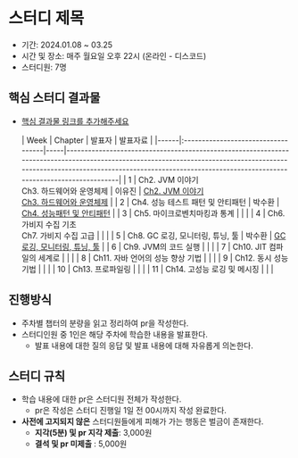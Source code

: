 # 스터디 제목

- 기간: 2024.01.08 ~ 03.25
- 시간 및 장소: 매주 월요일 오후 22시 (온라인 - 디스코드)
- 스터디원: 7명

## 핵심 스터디 결과물

- [핵심 결과물 링크를 추가해주세요](https://github.com/Learning-Is-Vital-In-Development)

  | Week | Chapter                            | 발표자 | 발표자료                                                                                                                                                                                                                                        | 
          |------|:-----------------------------------|-----|---------------------------------------------------------------------------------------------------------------------------------------------------------------------------------------------------------------------------------------------|
  | 1    | Ch2. JVM 이야기 <br> Ch3. 하드웨어와 운영체제  | 이유진 | [Ch2. JVM 이야기](https://github.com/Learning-Is-Vital-In-Development/24-optimizing-java-2/blob/main/ch02/youjin.md) <br> [Ch3. 하드웨어와 운영체제](https://github.com/Learning-Is-Vital-In-Development/24-optimizing-java-2/blob/main/ch03/youjin.md) |
  | 2    | Ch4. 성능 테스트 패턴 및 안티패턴              | 박수환 | [Ch4. 성능패턴 및 안티패턴](https://github.com/Learning-Is-Vital-In-Development/24-optimizing-java-2/blob/main/ch04/5uhwann.md)                                                                                                                      |
  | 3    | Ch5. 마이크로벤치마킹과 통계                  |     |                                                                                                                                                                                                                                             |
  | 4    | Ch6. 가비지 수집 기초 <br> Ch7. 가비지 수집 고급 |     |                                                                                                                                                                                                                                             |
  | 5    | Ch8. GC 로깅, 모니터링, 튜닝, 툴            | 박수환 | [GC 로깅, 모니터링, 튜닝, 툴](https://github.com/Learning-Is-Vital-In-Development/24-optimizing-java-2/blob/main/ch08/5uhwann.md)                                                                                                                                                                                                                      |
  | 6    | Ch9. JVM의 코드 실행                    |     |                                                                                                                                                                                                                                             |
  | 7    | Ch10. JIT 컴파일의 세계로                 |     |                                                                                                                                                                                                                                             |
  | 8    | Ch11. 자바 언어의 성능 향상 기법              |     |                                                                                                                                                                                                                                             |
  | 9    | Ch12. 동시 성능 기법                     |     |                                                                                                                                                                                                                                             |
  | 10   | Ch13. 프로파일링                        |     |                                                                                                                                                                                                                                             |
  | 11   | Ch14. 고성능 로깅 및 메시징                 |     |                                                                                                                                                                                                                                             |

## 진행방식

- 주차별 챕터의 분량을 읽고 정리하여 pr을 작성한다.
- 스터디인원 중 1인은 해당 주차에 학습한 내용을 발표한다.
    - 발표 내용에 대한 질의 응답 및 발표 내용에 대해 자유롭게 의논한다.

## 스터디 규칙

- 학습 내용에 대한 pr은 스터디원 전체가 작성한다.
    - pr은 작성은 스터디 진행일 1일 전 00시까지 작성 완료한다.
- **사전에 고지되지 않은** 스터디원들에게 피해가 가는 행동은 벌금이 존재한다.
    - **지각(5분) 및 pr 지각 제출**: 3,000원
    - **결석 및 pr 미제출** : 5,000원

